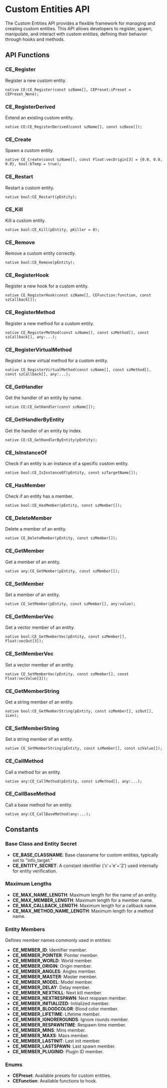 # Custom Entities API

The Custom Entities API provides a flexible framework for managing and creating custom entities. This API allows developers to register, spawn, manipulate, and interact with custom entities, defining their behavior through hooks and methods.

## API Functions

### CE_Register

Register a new custom entity.

```pawn
native CE:CE_Register(const szName[], CEPreset:iPreset = CEPreset_None);
```

### CE_RegisterDerived

Extend an existing custom entity.

```pawn
native CE:CE_RegisterDerived(const szName[], const szBase[]);
```

### CE_Create

Spawn a custom entity.

```pawn
native CE_Create(const szName[], const Float:vecOrigin[3] = {0.0, 0.0, 0.0}, bool:bTemp = true);
```

### CE_Restart

Restart a custom entity.

```pawn
native bool:CE_Restart(pEntity);
```

### CE_Kill

Kill a custom entity.

```pawn
native bool:CE_Kill(pEntity, pKiller = 0);
```

### CE_Remove

Remove a custom entity correctly.

```pawn
native bool:CE_Remove(pEntity);
```

### CE_RegisterHook

Register a new hook for a custom entity.

```pawn
native CE_RegisterHook(const szName[], CEFunction:function, const szCallback[]);
```

### CE_RegisterMethod

Register a new method for a custom entity.

```pawn
native CE_RegisterMethod(const szName[], const szMethod[], const szCallback[], any:...);
```

### CE_RegisterVirtualMethod

Register a new virtual method for a custom entity.

```pawn
native CE_RegisterVirtualMethod(const szName[], const szMethod[], const szCallback[], any:...);
```

### CE_GetHandler

Get the handler of an entity by name.

```pawn
native CE:CE_GetHandler(const szName[]);
```

### CE_GetHandlerByEntity

Get the handler of an entity by index.

```pawn
native CE:CE_GetHandlerByEntity(pEntity);
```

### CE_IsInstanceOf

Check if an entity is an instance of a specific custom entity.

```pawn
native bool:CE_IsInstanceOf(pEntity, const szTargetName[]);
```

### CE_HasMember

Check if an entity has a member.

```pawn
native bool:CE_HasMember(pEntity, const szMember[]);
```

### CE_DeleteMember

Delete a member of an entity.

```pawn
native CE_DeleteMember(pEntity, const szMember[]);
```

### CE_GetMember

Get a member of an entity.

```pawn
native any:CE_GetMember(pEntity, const szMember[]);
```

### CE_SetMember

Set a member of an entity.

```pawn
native CE_SetMember(pEntity, const szMember[], any:value);
```

### CE_GetMemberVec

Get a vector member of an entity.

```pawn
native bool:CE_GetMemberVec(pEntity, const szMember[], Float:vecOut[3]);
```

### CE_SetMemberVec

Set a vector member of an entity.

```pawn
native CE_SetMemberVec(pEntity, const szMember[], const Float:vecValue[3]);
```

### CE_GetMemberString

Get a string member of an entity.

```pawn
native bool:CE_GetMemberString(pEntity, const szMember[], szOut[], iLen);
```

### CE_SetMemberString

Set a string member of an entity.

```pawn
native CE_SetMemberString(pEntity, const szMember[], const szValue[]);
```

### CE_CallMethod

Call a method for an entity.

```pawn
native any:CE_CallMethod(pEntity, const szMethod[], any:...);
```

### CE_CallBaseMethod

Call a base method for an entity.

```pawn
native any:CE_CallBaseMethod(any:...);
```


## Constants

### Base Class and Entity Secret

- **CE_BASE_CLASSNAME**: Base classname for custom entities, typically set to "info_target."
- **CE_ENTITY_SECRET**: A constant identifier ('c'+'e'+'2') used internally for entity verification.

### Maximum Lengths

- **CE_MAX_NAME_LENGTH**: Maximum length for the name of an entity.
- **CE_MAX_MEMBER_LENGTH**: Maximum length for a member name.
- **CE_MAX_CALLBACK_LENGTH**: Maximum length for a callback name.
- **CE_MAX_METHOD_NAME_LENGTH**: Maximum length for a method name.

### Entity Members

Defines member names commonly used in entities:

- **CE_MEMBER_ID**: Identifier member.
- **CE_MEMBER_POINTER**: Pointer member.
- **CE_MEMBER_WORLD**: World member.
- **CE_MEMBER_ORIGIN**: Origin member.
- **CE_MEMBER_ANGLES**: Angles member.
- **CE_MEMBER_MASTER**: Master member.
- **CE_MEMBER_MODEL**: Model member.
- **CE_MEMBER_DELAY**: Delay member.
- **CE_MEMBER_NEXTKILL**: Next kill member.
- **CE_MEMBER_NEXTRESPAWN**: Next respawn member.
- **CE_MEMBER_INITIALIZED**: Initialized member.
- **CE_MEMBER_BLOODCOLOR**: Blood color member.
- **CE_MEMBER_LIFETIME**: Lifetime member.
- **CE_MEMBER_IGNOREROUNDS**: Ignore rounds member.
- **CE_MEMBER_RESPAWNTIME**: Respawn time member.
- **CE_MEMBER_MINS**: Mins member.
- **CE_MEMBER_MAXS**: Maxs member.
- **CE_MEMBER_LASTINIT**: Last init member.
- **CE_MEMBER_LASTSPAWN**: Last spawn member.
- **CE_MEMBER_PLUGINID**: Plugin ID member.

### Enums
- **CEPreset**: Available presets for custom entities.
- **CEFunction**: Available functions to hook.

